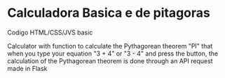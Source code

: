 # Calculadora Basica e de pitagoras
 Codigo HTML/CSS/JVS basic

Calculator with function to calculate the Pythagorean theorem "PI" that when you type your equation "3 + 4" or "3 - 4" and press the button, the calculation of the Pythagorean theorem is done through an API request made in Flask
